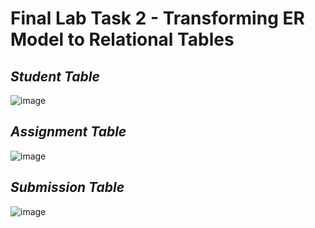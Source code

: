 # Final Lab Task 2 - Transforming ER Model to Relational Tables

## ***Student Table***

![image](https://github.com/user-attachments/assets/35851080-f404-4130-9b6c-5aa5184ccdbc)

## ***Assignment Table***

![image](https://github.com/user-attachments/assets/6e3754b2-7415-4090-96cc-409dd9a02f9e)

## ***Submission Table***

![image](https://github.com/user-attachments/assets/366932e7-604b-4791-bacd-1bc3d00896e2)




